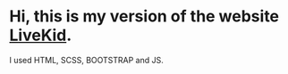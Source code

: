 # Hi, this is my version of the website [LiveKid](https://livekid.com/pl/).
I used HTML, SCSS, BOOTSTRAP and JS.